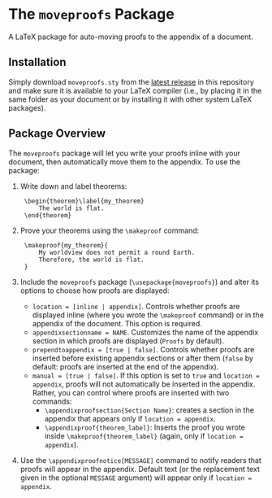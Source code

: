 # The `moveproofs` Package
A LaTeX package for auto-moving proofs to the appendix of a document.

## Installation
Simply download `moveproofs.sty` from the [latest release](https://github.com/thisisdhaas/moveproofs/releases) in this repository and make sure it is available to your LaTeX compiler (i.e., by placing it in the same folder as your document or by installing it with other system LaTeX packages).

## Package Overview
The `moveproofs` package will let you write your proofs inline with your document, then automatically move them to the appendix.
To use the package:

1. Write down and label theorems:

        \begin{theorem}\label{my_theorem}
            The world is flat.
        \end{theorem}
       
2. Prove your theorems using the `\makeproof` command:

        \makeproof{my_theorem}{
            My worldview does not permit a round Earth.
            Therefore, the world is flat.
        }

3. Include the `moveproofs` package (`\usepackage{moveproofs}`) and alter its options to choose how proofs are displayed:
   * `location = [inline | appendix]`. Controls whether proofs are displayed inline (where you wrote the `\makeproof` command) or in the appendix of the document. This option is required.
   * `appendixsectionname = NAME`. Customizes the name of the appendix section in which proofs are displayed (`Proofs` by default).
   * `prependtoappendix = [true | false]`. Controls whether proofs are inserted before existing appendix sections or after them (`false` by default: proofs are inserted at the end of the appendix).
   * `manual = [true | false]`. If this option is set to `true` and `location = appendix`, proofs will not automatically be inserted in the appendix. Rather, you can control where proofs are inserted with two commands:
     * `\appendixproofsection{Section Name}`: creates a section in the appendix that appears only if `location = appendix`.
     * `\appendixproof{theorem_label}`: Inserts the proof you wrote inside `\makeproof{theorem_label}` (again, only if `location = appendix`).
4. Use the `\appendixproofnotice[MESSAGE]` command to notify readers that proofs will appear in the appendix. Default text (or the replacement text given in the optional `MESSAGE` argument) will appear only if `location = appendix`.
